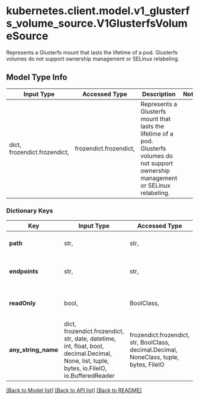 # kubernetes.client.model.v1_glusterfs_volume_source.V1GlusterfsVolumeSource

Represents a Glusterfs mount that lasts the lifetime of a pod. Glusterfs volumes do not support ownership management or SELinux relabeling.

## Model Type Info
Input Type | Accessed Type | Description | Notes
------------ | ------------- | ------------- | -------------
dict, frozendict.frozendict,  | frozendict.frozendict,  | Represents a Glusterfs mount that lasts the lifetime of a pod. Glusterfs volumes do not support ownership management or SELinux relabeling. | 

### Dictionary Keys
Key | Input Type | Accessed Type | Description | Notes
------------ | ------------- | ------------- | ------------- | -------------
**path** | str,  | str,  | path is the Glusterfs volume path. More info: https://examples.k8s.io/volumes/glusterfs/README.md#create-a-pod | 
**endpoints** | str,  | str,  | endpoints is the endpoint name that details Glusterfs topology. More info: https://examples.k8s.io/volumes/glusterfs/README.md#create-a-pod | 
**readOnly** | bool,  | BoolClass,  | readOnly here will force the Glusterfs volume to be mounted with read-only permissions. Defaults to false. More info: https://examples.k8s.io/volumes/glusterfs/README.md#create-a-pod | [optional] 
**any_string_name** | dict, frozendict.frozendict, str, date, datetime, int, float, bool, decimal.Decimal, None, list, tuple, bytes, io.FileIO, io.BufferedReader | frozendict.frozendict, str, BoolClass, decimal.Decimal, NoneClass, tuple, bytes, FileIO | any string name can be used but the value must be the correct type | [optional]

[[Back to Model list]](../../README.md#documentation-for-models) [[Back to API list]](../../README.md#documentation-for-api-endpoints) [[Back to README]](../../README.md)

